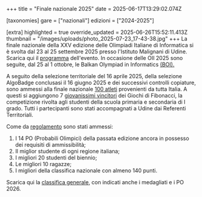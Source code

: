 +++
title = "Finale nazionale 2025"
date = 2025-06-17T13:29:02.074Z

[taxonomies]
gare = ["nazionali"]
edizioni = ["2024-2025"]

[extra]
highlighted = true
override_updated = 2025-06-26T15:52:11.413Z
thumbnail = "/images/uploads/photo_2025-07-23_17-43-38.jpg"
+++
La finale nazionale della XXV edizione delle Olimpiadi Italiane di Informatica
si è svolta dal 23 al 25 settembre 2025 presso l'Istituto Malignani di Udine.
Scarica qui il [programma](/documents/Programma%2023-30%20settembre%20OII.pdf) dell'evento. In occasione delle OII 2025 sono seguite, dal 25 al 1 ottobre, le Balkan Olympiad in Informatics [(BOI).](https://boi2025.anpc.it)

A seguito della selezione territoriale del 16 aprile 2025, della selezione AlgoBadge conclusasi il 16 giugno 2025 e dei successivi controlli copiature, sono ammessi alla finale nazionale [100 atleti](/results/Ammessi_OII_2025.xlsx) provenienti da tutta Italia. A questi si aggiungono 7 [giovanissimi vincitori](/results/Fibonacci_OII_2025.xlsx) dei Giochi di Fibonacci, la competizione rivolta agli studenti della scuola primaria e secondaria di I grado. Tutti i partecipanti sono stati accompagnati a Udine dai Referenti Territoriali.

<!-- more -->

Come da [regolamento](/regulations/Regolamento_Nazionale_2025.pdf) sono stati ammessi:

1. I 14 PO (Probabili Olimpici) della passata edizione ancora in possesso dei requisiti di ammissibilità;
2. Il miglior studente di ogni regione italiana;
3. I migliori 20 studenti del biennio;
4. Le migliori 10 ragazze;
5. I migliori della classifica nazionale con almeno 140 punti.

<!-- more -->

Scarica qui la [classifica generale](/results/Classifica_OII_2025.xlsx), con indicati anche i medagliati e i PO 2026.
